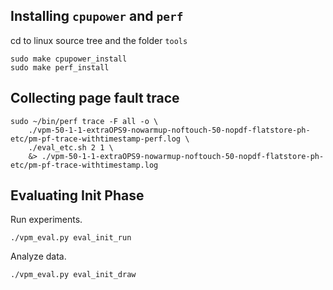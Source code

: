 

## Installing `cpupower` and `perf`

cd to linux source tree and the folder `tools`

```shell
sudo make cpupower_install
sudo make perf_install
```

## Collecting page fault trace

```shell
sudo ~/bin/perf trace -F all -o \
	./vpm-50-1-1-extraOPS9-nowarmup-noftouch-50-nopdf-flatstore-ph-etc/pm-pf-trace-withtimestamp-perf.log \
	./eval_etc.sh 2 1 \
	&> ./vpm-50-1-1-extraOPS9-nowarmup-noftouch-50-nopdf-flatstore-ph-etc/pm-pf-trace-withtimestamp.log
```

## Evaluating Init Phase

Run experiments.

```shell
./vpm_eval.py eval_init_run
```

Analyze data.

```shell
./vpm_eval.py eval_init_draw
```

